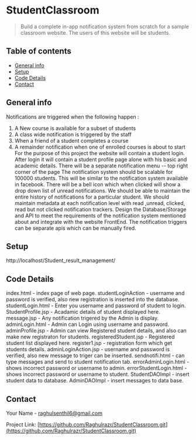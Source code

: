 # StudentClassroom
> Build a complete in-app notification system from scratch for a sample classroom website.
The users of this website will be students.

## Table of contents
* [General info](#general-info)
* [Setup](#setup)
* [Code Details](#code-details)
* [Contact](#contact)

## General info
Notifications are triggered when the following happen :
1) A New course is available for a subset of students
2) A class wide notification is triggered by the staff
3) When a friend of a student completes a course
4) A remainder notification when one of enrolled courses is about to start
For the purpose of this project the website will contain a student login.
After login it will contain a student profile page alone with his basic and academic details.
There will be a separate notification menu -- top right corner of the page
The notification system should be scalable for 100000 students.
This will be similar to the notification system available in facebook.
There will be a bell icon which when clicked will show a drop down list of unread notifications.
We should be able to maintain the entire history of notifications for a particular student.
We should maintain metadata at each notification level with read ,unread, clicked, read but not
clicked notification trackers.
Design the Database/Storage and API to meet the requirements of the notification system
mentioned about and integrate with the website FrontEnd.
The notification triggers can be separate apis which can be manually fired.


## Setup
http://localhost/Student_result_management/

## Code Details
index.html - index page of web page.
studentLoginAction - username and password is verified, also new registration is inserted into the database.
studentLogin.html - Enter you username and password of student to login.
StudentProfile.jsp - Acadamic details of student displayed here.
message.jsp - Any notification trigered by the Admin is display.
adminLogin.html - Admin can Login using username and password.
adminProfile.jsp - Admin can view Registered student details, and also can make new registraton for students.
registeredStudent.jsp - Registered student list displayed here.
register1.jsp - registration form which get students details.
adminLoginAction.jsp - username and password is verified, also new message to triger can be inserted.
sendnotifi.html - can type messages and send to student notification tab. 
errorAdminLogin.html - shows incorrect password or username to admin.
errorStudentLogin.html - shows incorrect password or username to student.
StudentDAOImpl - insert student data to database.
AdminDAOImpl - insert messages to data base.

## Contact
Your Name - raghulsenthil6@gmail.com

Project Link: [https://github.com/Raghulrazr/StudentClassroom.git](https://github.com/Raghulrazr/StudentClassroom.git)
